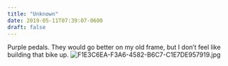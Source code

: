 ```yaml
---
title: "Unknown"
date: 2019-05-11T07:39:07-0600
draft: false
---
```


Purple pedals. They would go better on my old frame, but I don’t feel like building that bike up. ![F1E3C6EA-F3A6-4582-B6C7-C1E7DE957919.jpg](http://ianwhitney.micro.blog/uploads/2019/ed764431ff.jpg)
